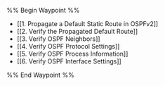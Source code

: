 %% Begin Waypoint %%
- [[1. Propagate a Default Static Route in OSPFv2]]
- [[2. Verify the Propagated Default Route]]
- [[3. Verify OSPF Neighbors]]
- [[4. Verify OSPF Protocol Settings]]
- [[5. Verify OSPF Process Information]]
- [[6. Verify OSPF Interface Settings]]

%% End Waypoint %%

